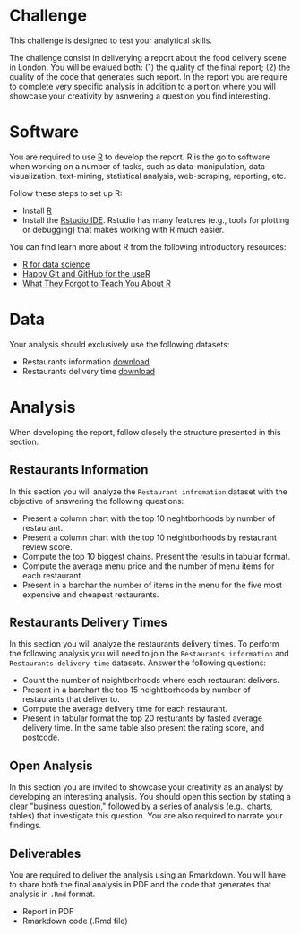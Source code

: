 # Challenge

This challenge is designed to test your analytical skills.  

The challenge consist in deliverying a report about the food delivery scene in London. You will be evalued both: (1) the quality of the final report; (2) the quality of the code that generates such report. In the report you are require to complete very specific analysis in addition to a portion where you will showcase your creativity by asnwering a question you find interesting.  

# Software

You are required to use [R](https://www.r-project.org/about.html) to develop the report. R is the go to software when working on a number of tasks, such as data-manipulation, data-visualization, text-mining, statistical analysis, web-scraping, reporting, etc.

Follow these steps to set up R:

- Install [R](https://www.r-project.org)
- Install the [Rstudio IDE](https://www.rstudio.com). Rstudio has many features (e.g., tools for plotting or debugging) that makes working with R much easier. 

You can find learn more about R from the following introductory resources:  

- [R for data science](https://r4ds.had.co.nz)
- [Happy Git and GitHub for the useR](https://happygitwithr.com/index.html)
- [What They Forgot to Teach You About R](https://rstats.wtf)

# Data

Your analysis should exclusively use the following datasets:

- Restaurants information [download](data/resturants-mibe.rds)
- Restaurants delivery time [download](data/delivery-mibe.rds)

# Analysis

When developing the report, follow closely the structure presented in this section.

## Restaurants Information

In this section you will analyze the `Restaurant infromation` dataset with the objective of answering the following questions:  

- Present a column chart with the top 10 neghtborhoods by number of restaurant.
- Present a column chart with the top 10 neightborhoods by restaurant review score.
- Compute the top 10 biggest chains. Present the results in tabular format.
- Compute the average menu price and the number of menu items for each restaurant.
- Present in a barchar the number of items in the menu for the five most expensive and cheapest restaurants.

## Restaurants Delivery Times

In this section you will analyze the restaurants delivery times. To perform the following analysis you will need to join the `Restaurants information` and `Restaurants delivery time` datasets. Answer the following questions:  

- Count the number of neightborhoods where each restaurant delivers.
- Present in a barchart the top 15 neightborhoods by number of restaurants that deliver to.
- Compute the average delivery time for each restaurant.
- Present in tabular format the top 20 resturants by fasted average delivery time. In the same table also present the rating score, and postcode.

## Open Analysis

In this section you are invited to showcase your creativity as an analyst by developing an interesting analysis. You should open this section by stating a clear "business question," followed by a series of analysis (e.g., charts, tables) that investigate this question. You are also required to narrate your findings.


## Deliverables

You are required to deliver the analysis using an Rmarkdown. You will have to share both the final analysis in PDF and the code that generates that analysis in `.Rmd` format.

- Report in PDF
- Rmarkdown code (.Rmd file)